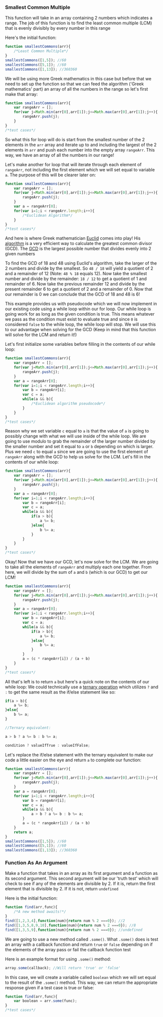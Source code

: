 ### Smallest Common Multiple
This function will take in an array containing 2 numbers which indicates a range. The job of this function is to find the least common multiple (LCM) that is evenly divisibly by every number in this range

Here's the initial function:

```Javascript
function smallestCommons(arr){
	/*Least Common Multiple*/
}
smallestCommons([1,5]); //60
smallestCommons([5,1]); //60
smallestCommons([1,13]); //360360
```

We will be using more Greek mathematics in this case but before that we need to set up the function so that we can feed the algorithm ('Greek mathematics' part) an array of all the numbers in the range so let's first make that array:

```Javascript
function smallestCommons(arr){
	var rangeArr = [];
	for(var j=Math.min(arr[0],arr[1]);j<=Math.max(arr[0],arr[1]);j++){
		rangeArr.push(j);
	}
}
/*test cases*/
```

So what this for loop will do is start from the smallest number of the 2 elements in the `arr` array and iterate up to and including the largest of the 2 elements in `arr` and push each number into the empty array `rangeArr`. This way, we have an array of all the numbers in our range!

Let's make another for loop that will iterate through each element of `rangeArr`, not including the first element which we will set equal to variable `a`. The purpose of this will be clearer later on:

```Javascript
function smallestCommons(arr){
	var rangeArr = [];
	for(var j=Math.min(arr[0],arr[1]);j<=Math.max(arr[0],arr[1]);j++){
		rangeArr.push(j);
	}
	var a = rangeArr[0];
	for(var i=1;i < rangeArr.length;i++){
		/*Euclidean Algorithm*/
	}
}
/*test cases*/
```

And here is where Greek mathematician [Euclid](https://en.wikipedia.org/wiki/Euclid) comes into play! His [algorithm](https://en.wikipedia.org/wiki/Euclidean_algorithm) is a very efficient way to calculate the greatest common divisor (GCD). The [GCD](https://en.wikipedia.org/wiki/Greatest_common_divisor#Using_Euclid.27s_algorithm) is the largest possible number that divides evenly into 2 given numbers

To find the GCD of 18 and 48 using Euclid's algorithm, take the larger of the 2 numbers and divide by the smallest. So `48 / 18` will yield a quotient of 2 and a remainder of 12 (Note: `48 % 18` equals 12). Now take the smallest number and divide by the remainder: `18 / 12` to get a quotient of 1 and remainder of 6. Now take the previous remainder 12 and divide by the present remainder 6 to get a quotient of 2 and a remainder of 0. Now that our remainder is 0 we can conclude that the GCD of 18 and 48 is 6!

This example provides us with pseudocode which we will now implement in our existing code using a while loop within our for loop. Our while loop is going work for as long as the given condition is true. This means whatever we pass as the condition must exist to evaluate true and since `0` is considered `false` to the while loop, the while loop will stop. We will use this to our advantage when solving for the GCD (Keep in mind that this function will solve for the LCM and return it!)

Let's first initialize some variables before filling in the contents of our while loop:

```Javascript
function smallestCommons(arr){
	var rangeArr = [];
	for(var j=Math.min(arr[0],arr[1]);j<=Math.max(arr[0],arr[1]);j++){
		rangeArr.push(j);
	}
	var a = rangeArr[0];
	for(var i=1;i < rangeArr.length;i++){
		var b = rangeArr[i];
		var c = a;
		while(a && b){
			/*Euclidean algorithm pseudocode*/
		}
	}
}
/*test cases*/
```

Reason why we set variable `c` equal to `a` is that the value of `a` is going to possibly change with what we will use inside of the while loop. We are going to use modulo to grab the remainder of the larger number divided by the smaller number and set it equal to `a` or `b` depending on which is larger. Plus we need `c` to equal `a` since we are going to use the first element of `rangeArr` along with the GCD to help us solve for the LCM. Let's fill in the contents of our while loop:

```Javascript
function smallestCommons(arr){
	var rangeArr = [];
	for(var j=Math.min(arr[0],arr[1]);j<=Math.max(arr[0],arr[1]);j++){
		rangeArr.push(j);
	}
	var a = rangeArr[0];
	for(var i=1;i < rangeArr.length;i++){
		var b = rangeArr[i];
		var c = a;
		while(a && b){
			if(a > b){
				a %= b;
			}else{
				b %= a;
			}
		}
	}
}
/*test cases*/
```

Okay! Now that we have our GCD, let's now solve for the LCM. We are going to take all the elements of `rangeArr` and multiply each one together. From here, we will divide by the sum of `a` and `b` (which is our GCD) to get our LCM!

```Javascript
function smallestCommons(arr){
	var rangeArr = [];
	for(var j=Math.min(arr[0],arr[1]);j<=Math.max(arr[0],arr[1]);j++){
		rangeArr.push(j);
	}
	var a = rangeArr[0];
	for(var i=1;i < rangeArr.length;i++){
		var b = rangeArr[i];
		var c = a;
		while(a && b){
			if(a > b){
				a %= b;
			}else{
				b %= a;
			}
		}
		a = (c * rangeArr[i]) / (a + b)
	}
}
/*test cases*/
```

All that's left is to return `a` but here's a quick note on the contents of our while loop: We could technically use a [ternary operation](https://developer.mozilla.org/en-US/docs/Web/JavaScript/Reference/Operators/Conditional_Operator) which utilizes `?` and `:` to get the same result as the if/else statement like so:

```Javascript
if(a > b){
	a %= b;
}else{
	b %= a;
}

//Ternary equivalent:

a > b ? a %= b : b %= a;

condition ? valueIfTrue : valueIfFalse;
```

Let's replace the if/else statement with the ternary equivalent to make our code a little easier on the eye and return `a` to complete our function:

```Javascript
function smallestCommons(arr){
	var rangeArr = [];
	for(var j=Math.min(arr[0],arr[1]);j<=Math.max(arr[0],arr[1]);j++){
		rangeArr.push(j);
	}
	var a = rangeArr[0];
	for(var i=1;i < rangeArr.length;i++){
		var b = rangeArr[i];
		var c = a;
		while(a && b){
			a > b ? a %= b : b %= a;
		}
		a = (c * rangeArr[i]) / (a + b)
	}
	return a;
}
smallestCommons([1,5]); //60
smallestCommons([5,1]); //60
smallestCommons([1,13]); //360360
```

### Function As An Argument
Make a function that takes in an array as its first argument and a function as its second argument. This second argument will be our 'truth test' which will check to see if any of the elements are divisible by 2. If it is, return the first element that is divisible by 2. If it is not, return `undefined`

Here is the initial function:

```Javascript
function find(arr,func){
	/*A new method awaits!*/
}
find([1,2,3,4],function(num){return num % 2 ===0}); //2
find([1,3,5,8,9,10],function(num){return num % 2 ===0}); //8
find([1,3,5,9],function(num){return num % 2 ===0}); //undefined
```

We are going to use a new method called `.some()`. What `.some()` does is test an array with a callback function and return `true` or `false` depending on if the elements of the array pass or fail the callback function test

Here is an example format for using `.some()` method:

```Javascript
array.some(callback); //Will return 'true' or 'false'
```

In this case, we will create a variable called `boolean` which we will set equal to the result of the `.some()` method. This way, we can return the appropriate response given if a test case is true or false:

```Javascript
function find(arr,func){
	var boolean = arr.some(func);
}
/*test cases*/
```